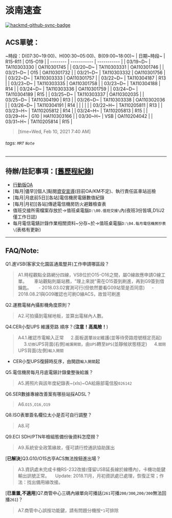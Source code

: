 # 淡南速查

[![hackmd-github-sync-badge](https://hackmd.io/-P9WS37GS2aJXrnumcyzgA/badge)](https://hackmd.io/-P9WS37GS2aJXrnumcyzgA)

## ACS單號：
~時段：D(07:30\~19:00)、H(00:30\~05:00)、B(09:00\~18:00)~
| 日期~時段~ | R15-R11    | O15-O19     |
| -------- | ----------- | ----------- |
| 03/19~D~ | TA110303330 | OA110301745 |
| 03/20~D~ | TA110303331 | OA110301746 |
| 03/21~D~ | O15 | OA110301732 |
| 03/21~D~ | TA110303332 | OA110301756 |
| 03/22~D~ | TA110303333 | OA110301757 |
| 03/22~D~ | TA110304187 | R13 |
| 03/23~D~ | TA110303335 | OA110301758 |
| 03/23~D~ | TA110304188 | R14 |
| 03/24~D~ | TA110303336 | OA110301759 |
| 03/24~D~ | TA110304189 | R15 |
| 03/25~D~ | TA110303337 | OA110302035 |
| 03/25~D~ | TA110304190 | R13 |
| 03/26~D~ | TA110303338 | OA110302036 |
| 03/26~D~ | TA110304191 | R14 |
| | | |
| 03/22~H~ | TA110205811 | R13 |
| 03/23~H~ | TA110205812 | R14 |
| 03/24~H~ | TA110205813 | R15 |
| 03/29~H~ | G10 | HA110303166 |
| 03/30~H~ | VSB | OA110204042 |
| 03/31~H~ | TA110205814 | R15 |
> [time=Wed, Feb 10, 2021 7:40 AM]
###### tags: `MRT` `Note`

---

## 待辦/註記事項：[[舊歷程紀錄](https://hackmd.io/BkW2xmduf/)]
* [行動版OA](https://ssl.metro.taipei/oa)
* [每月|儘早][個人]點閱[資安宣導](http://kmmgt2.trtc.com.tw/ESP/listfolders.aspx?uid=2245)(目前OA/KM不定)、執行責任區車站巡檢
* [每月|月底前5日][各站]電信機房電錶數值紀錄
* [每月|月初][各站]傳遞電信機房防火避難檢查表
* 值班交接所需檔案存放於→值班桌電腦`D:\00.值班交接\`內(夜班3份皆填,D1/J2僅工作日誌)
* 每月電信電錶計錄作業相關資料~分存~於→值班桌電腦`D:\04.每月電信機房抄表\`(表格有更新)

---

## FAQ/Note:
Q1.進VSB(客家文化園區通風豎井)工作申請哪區段？
> A1.時程觀點全路網分四線，VSB位於O15-O16之間，屬O線故應申請O線工單。
> 　 車站觀點則屬站務，"理上來說"需在O15簽到刷進，再到G9簽到借鑰匙。
> 　 - 2018.03.02實測可行(但依然要看G09站管是否同意)
> 　 - 2018.08.21與G09確認也可刷O線ACS，故皆可刷進

Q2.運務電梯內攝影機角度原則？
> A2.可拍攝到電梯地板，並算出電梯內人數。

Q4.CER小型UPS 維護旁路 順序？(**注意！高風險！**)
> A4.1.確認市電輸入正常
> 　 2.面板選單`設定`維護(並等待旁路燈號穩定亮起)
> 　 3.`切換`UPS背面(右側)`維護開關`，由`UPS`轉至`BPS`(並靜候狀態穩定)
> 　 4.`關閉`UPS背面(左側)`輸入開關`
* CER小型UPS復歸時反序，由開啟`輸入開關`起

Q5.電信機房每月月底電錶計錄彙整後給誰？
> A5.將照片與該年度紀錄表~(xls)~OA給廠部電信股`026142`

Q6.SER數據專線改善案有哪些站採ADSL？
> A6.`O15,O16,O19`

Q8.ISO表單簽名欄位太小是否可自行調整？
> A8.可

Q9.ECI SDH\/PTN年檢組態備份後資料怎麼撈？
> A9.系統安全政策緣故，僅可請行控通訊協助匯出

\[**已解決**]Q3.G10/O15古亭ACS無法按鈕進出場？
> A3.資訊處未完成卡機RS-232改接(僅留USB延長線於線槽內)，卡機功能鍵輸出訊號正常。
> 　Update: 2018.11月，月初資訊處已處理，恢復正常；作法：找出備用線改接。

\[**已重置,不適用**]Q7.商管中心三碼內線單向可播話(`261`可播`200/300`,`200/300`無法回播`261`)？
> A7.商管中心誤按功能鍵，請有問題分機按`*1`可排除
